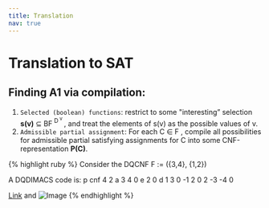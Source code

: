 ```yaml
---
title: Translation
nav: true
---
```


# Translation to SAT

## Finding A1 via compilation:

   1. `Selected (boolean) functions`: restrict to some "interesting” selection **s(v)** ⊆ BF<sup> D<sup> v</sup> </sup>, and treat the elements of s(v) as the possible values of v.
   2. `Admissible partial assignment`: For each C ∈ F , compile all possibilities for admissible partial satisfying assignments for C into some CNF-representation **P(C)**.

{% highlight ruby %}
  Consider the DQCNF 
  F := ({3,4}, {1,2})

  A DQDIMACS code is:
  p cnf 4 2
  a 3 4 0
  e 2 0
  d 1 3 0
  -1 2 0
  2 -3 -4 0

[Link](url) and ![Image](src)
{% endhighlight %}

